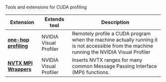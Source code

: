 
Tools and extensions for CUDA profiling

Extension | Extends tool | Description
--------- | ------------ | -----------
**[one-hop profiling](/one_hop_profiling)** | NVIDIA Visual Profiler | Remotely profile a CUDA program when the machine actually running it is not accessible from the machine running the NVIDIA Visual Profiler
**[NVTX MPI Wrappers](/nvtx_pmpi_wrappers)** | NVIDIA Visual Profiler | Inserts NVTX ranges for many common Message Passing Interface (MPI) functions.
